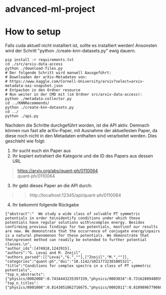 # advanced-ml-project

# How to setup

Falls cuda aktuell nicht installiert ist, sollte es installiert werden!
Ansonsten wird der Schritt "python ./create-knn-datasets.py" ewig dauern.

```
pip install -r requirements.txt
cd ./src/arxiv-data-access
python ./download-files.py
# Der folgende Schritt wird manuell Aausgeführt:
# Downloaden der arXiv-Metadaten von:
# https://www.kaggle.com/Cornell-University/arxiv?select=arxiv-metadata-oai-snapshot.json
# Entpacken in den Ordner resource
# Nun weiter in der CMD mit (im Ordner src/arxiv-data-access):
python ./metadata-collector.py
cd ../KNNRecommends/
python ./create-knn-datasets.py
cd ../
python ./api.py
```

Nachdem die Schritte durchgeführt worden, ist die API aktiv.
Demnach können nun fast alle arXiv-Paper, mit Ausnahme der aktuellesten Paper, da diese noch nicht in den Metadaten enthalten sind verarbeitet werden.
Dies geschieht wie folgt:

1. Ihr sucht euch ein Paper aus
2. Ihr kopiert extrahiert die Kategorie und die ID des Papers aus dessen URL
> https://arxiv.org/abs/quant-ph/0110064  
> quant-ph/0110064
3. Ihr gebt dieses Paper an die API durch:
>> http://localhost:12345/api/quant-ph/0110064
4. Ihr bekommt folgende Rückgabe
```
{"abstract":"  We study a wide class of solvable PT symmetric potentials in order to\nidentify conditions under which these potentials have regular solutions with\ncomplex energy. Besides confirming previous findings for two potentials, most\nof our results are new. We demonstrate that the occurrence of conjugate energy\npairs is a natural phenomenon for these potentials. We demonstrate that the\npresent method can readily be extended to further potential classes.\n",  
"author_ids":[474918,1242915],  
"authors":"G. Levai and M. Znojil",  
"authors_parsed":[["Levai","G.",""],["Znojil","M.",""]],  
"categories":"quant-ph","doi":"10.1142/S0217732301005321",  
"title":"Conditions for complex spectra in a class of PT symmetric potentials",  
"top_n_abstracts":{"physics/0002008":0.7434443235397339,"physics/0003034":0.7316288948059082,"physics/0003043":0.7258390784263611,"physics/0003081":0.7594684362411499,"physics/0004017":0.7294284701347351,"physics/0004076":0.7397626042366028,"physics/0005027":0.7477297782897949,"physics/0005036":0.7498555779457092,"physics/0006009":0.7265245914459229,"physics/0006018":0.7285990715026855},  
"top_n_titles":{"physics/0001008":0.8143051862716675,"physics/0002011":0.8109896779060364,"physics/0003039":0.8128641247749329,"physics/0003081":0.8091407418251038,"physics/0003085":0.8055613040924072,"physics/0003097":0.8076887130737305,"physics/0004014":0.8167643547058105,"physics/0006013":0.815031886100769,"physics/0006017":0.8083177804946899,"physics/0006053":0.8160438537597656}}
```
